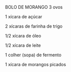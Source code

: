 BOLO DE MORANGO
3 ovos

1 xícara de açúcar

2 xícaras de farinha de trigo

1/2 xícara de óleo

1/2 xícara de leite

1 colher (sopa) de fermento

1 xícara de morangos picados
